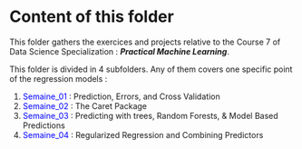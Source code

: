 # Content of this folder

This folder gathers the exercices and projects relative to the Course 7 of Data Science Specialization : ***Practical Machine Learning***.

This folder is divided in 4 subfolders. Any of them covers one specific point of the regression models :

 1. <span style="color:blue">Semaine_01</span> : Prediction, Errors, and Cross Validation
 2. <span style="color:blue">Semaine_02</span> : The Caret Package
 3. <span style="color:blue">Semaine_03</span> : Predicting with trees, Random Forests, & Model Based Predictions
 4. <span style="color:blue">Semaine_04</span> : Regularized Regression and Combining Predictors
